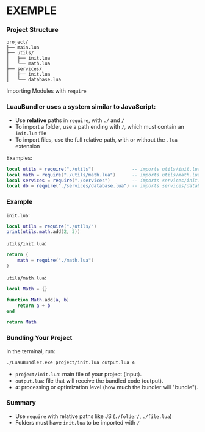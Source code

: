 # EXEMPLE

### Project Structure
```
project/
├── main.lua
├── utils/
│   ├── init.lua
│   └── math.lua
├── services/
│   ├── init.lua
│   └── database.lua
```

Importing Modules with `require`

### LuauBundler uses a system similar to JavaScript:

- Use **relative** paths in `require`, with `./` and `/`
- To import a folder, use a path ending with `/`, which must contain an `init.lua` file
- To import files, use the full relative path, with or without the `.lua` extension

Examples:
```lua
local utils = require("./utils")              -- imports utils/init.lua
local math = require("./utils/math.lua")      -- imports utils/math.lua
local services = require("./services")        -- imports services/init.lua
local db = require("./services/database.lua") -- imports services/database.lua
```

### Example

`init.lua`:

```lua
local utils = require("./utils/")
print(utils.math.add(2, 3))
```

`utils/init.lua`:

```lua
return {
    math = require("./math.lua")
}
```

`utils/math.lua`:

```lua
local Math = {}

function Math.add(a, b)
    return a + b
end

return Math
```

### Bundling Your Project

In the terminal, run:
```bash
./LuauBundler.exe project/init.lua output.lua 4
```

* `project/init.lua`: main file of your project (input).
* `output.lua`: file that will receive the bundled code (output).
* `4`: processing or optimization level (how much the bundler will "bundle").

### Summary

* Use `require` with relative paths like JS (`./folder/`, `./file.lua`)
* Folders must have `init.lua` to be imported with `/`
